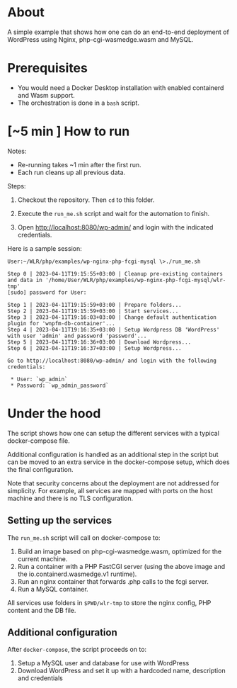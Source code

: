 # About

A simple example that shows how one can do an end-to-end deployment of WordPress using Nginx, php-cgi-wasmedge.wasm and MySQL.

# Prerequisites

 - You would need a Docker Desktop installation with enabled containerd and Wasm support.
 - The orchestration is done in a `bash` script.

# [~5 min ] How to run

Notes:

 - Re-running takes ~1 min after the first run.
 - Each run cleans up all previous data.

Steps:

1. Checkout the repository. Then `cd` to this folder.

2. Execute the `run_me.sh` script and wait for the automation to finish.

3. Open [http://localhost:8080/wp-admin/](http://localhost:8080/wp-admin/) and login with the indicated credentials.

Here is a sample session:

```shell-session
User:~/WLR/php/examples/wp-nginx-php-fcgi-mysql \>./run_me.sh

Step 0 | 2023-04-11T19:15:55+03:00 | Cleanup pre-existing containers and data in '/home/User/WLR/php/examples/wp-nginx-php-fcgi-mysql/wlr-tmp'
[sudo] password for User:

Step 1 | 2023-04-11T19:15:59+03:00 | Prepare folders...
Step 2 | 2023-04-11T19:15:59+03:00 | Start services...
Step 3 | 2023-04-11T19:16:03+03:00 | Change default authentication plugin for 'wnpfm-db-container'...
Step 4 | 2023-04-11T19:16:35+03:00 | Setup Wordpress DB 'WordPress' with user 'admin' and password 'password'...
Step 5 | 2023-04-11T19:16:36+03:00 | Download Wordpress...
Step 6 | 2023-04-11T19:16:37+03:00 | Setup Wordpress...

Go to http://localhost:8080/wp-admin/ and login with the following credentials:

 * User: `wp_admin` 
 * Password: `wp_admin_password`
```

# Under the hood

The script shows how one can setup the different services with a typical docker-compose file.

Additional configuration is handled as an additional step in the script but can be moved to an extra service in the docker-compose setup, which does the final configuration.

Note that security concerns about the deployment are not addressed for simplicity. For example, all services are mapped with ports on the host machine and there is no TLS configuration.

## Setting up the services

The `run_me.sh` script will call on docker-compose to:

  1. Build an image based on php-cgi-wasmedge.wasm, optimized for the current machine.
  2. Run a container with a PHP FastCGI server (using the above image and the io.containerd.wasmedge.v1 runtime).
  3. Run an nginx container that forwards .php calls to the fcgi server.
  4. Run a MySQL container.

All services use folders in `$PWD/wlr-tmp` to store the nginx config, PHP content and the DB file.

## Additional configuration

After `docker-compose`, the script proceeds on to:

 1. Setup a MySQL user and database for use with WordPress
 2. Download WordPress and set it up with a hardcoded name, description and credentials
